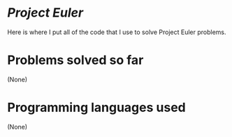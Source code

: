 *Project Euler*
================================

Here is where I put all of the code that I use to solve Project Euler problems.

Problems solved so far
================================

(None)

Programming languages used
================================

(None)

